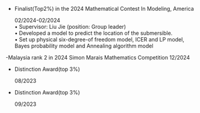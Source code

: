 - Finalist(Top2%) in the 2024 Mathematical Contest In Modeling, America</p>02/2024-02/2024     
• Supervisor: Liu Jie   (position: Group leader)  
• Developed a model to predict the location of the submersible.  
• Set up physical six-degree-of freedom model, ICER and LP model, Bayes probability model and Annealing algorithm model

-Malaysia rank 2 in 2024 Simon Marais Mathematics Competition                                       12/2024

- Distinction Award(top 3%)</p>08/2023

- Distinction Award(top 3%)</p>09/2023

 